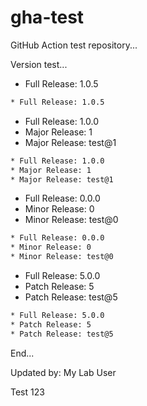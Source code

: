 # gha-test

GitHub Action test repository...

Version test...

[//]: # (x-release-please-start-version)

* Full Release: 1.0.5

```bash
* Full Release: 1.0.5
```

[//]: # (x-release-please-end)

[//]: # (x-release-please-start-major)

* Full Release: 1.0.0
* Major Release: 1
* Major Release: test@1

```bash
* Full Release: 1.0.0
* Major Release: 1
* Major Release: test@1
```

[//]: # (x-release-please-end)

[//]: # (x-release-please-start-minor)

* Full Release: 0.0.0
* Minor Release: 0
* Minor Release: test@0

```bash
* Full Release: 0.0.0
* Minor Release: 0
* Minor Release: test@0
```

[//]: # (x-release-please-end)

[//]: # (x-release-please-start-patch)

* Full Release: 5.0.0
* Patch Release: 5
* Patch Release: test@5

```bash
* Full Release: 5.0.0
* Patch Release: 5
* Patch Release: test@5
```

[//]: # (x-release-please-end)

End...

Updated by: My Lab User

Test 123
